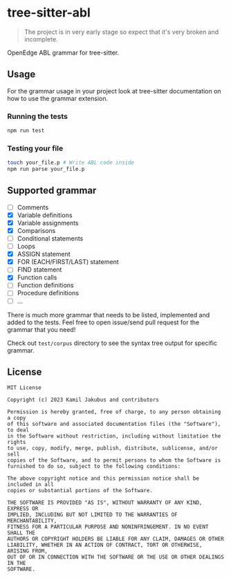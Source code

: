 # tree-sitter-abl

> The project is in very early stage so expect that it's very broken and incomplete.

OpenEdge ABL grammar for tree-sitter.

## Usage

For the grammar usage in your project look at tree-sitter documentation on how to use the grammar extension.

### Running the tests

```bash
npm run test
```

### Testing your file

```bash
touch your_file.p # Write ABL code inside
npm run parse your_file.p
```

## Supported grammar

- [ ] Comments
- [X] Variable definitions
- [X] Variable assignments
- [X] Comparisons
- [ ] Conditional statements
- [ ] Loops
- [X] ASSIGN statement
- [X] FOR (EACH/FIRST/LAST) statement
- [ ] FIND statement
- [X] Function calls
- [ ] Function definitions
- [ ] Procedure definitions
- [ ] ...
  
There is much more grammar that needs to be listed, implemented and added to the tests. Feel free to open issue/send pull request for the grammar that you need!

Check out `test/corpus` directory to see the syntax tree output for specific grammar.

## License

```LICENSE
MIT License

Copyright (c) 2023 Kamil Jakubus and contributors

Permission is hereby granted, free of charge, to any person obtaining a copy
of this software and associated documentation files (the "Software"), to deal
in the Software without restriction, including without limitation the rights
to use, copy, modify, merge, publish, distribute, sublicense, and/or sell
copies of the Software, and to permit persons to whom the Software is
furnished to do so, subject to the following conditions:

The above copyright notice and this permission notice shall be included in all
copies or substantial portions of the Software.

THE SOFTWARE IS PROVIDED "AS IS", WITHOUT WARRANTY OF ANY KIND, EXPRESS OR
IMPLIED, INCLUDING BUT NOT LIMITED TO THE WARRANTIES OF MERCHANTABILITY,
FITNESS FOR A PARTICULAR PURPOSE AND NONINFRINGEMENT. IN NO EVENT SHALL THE
AUTHORS OR COPYRIGHT HOLDERS BE LIABLE FOR ANY CLAIM, DAMAGES OR OTHER
LIABILITY, WHETHER IN AN ACTION OF CONTRACT, TORT OR OTHERWISE, ARISING FROM,
OUT OF OR IN CONNECTION WITH THE SOFTWARE OR THE USE OR OTHER DEALINGS IN THE
SOFTWARE.

```